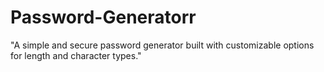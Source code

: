 # Password-Generatorr
"A simple and secure password generator built with customizable options for length and character types."
